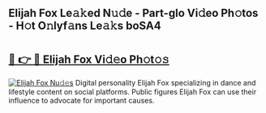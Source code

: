 ## Elijah Fox Le𝚊𝚔ed N𝚞𝚍e - Part-glo Vi𝚍eo Ph𝚘tos - H𝚘t O𝚗lyf𝚊ns Le𝚊𝚔s boSA4

# <h2><a href="http://hf455uu.feru.top/?c=Elijah+Fox">🔗 👉 🔴 Elijah Fox Vi𝚍𝚎o Ph𝚘t𝚘𝚜</a></h2>

[![Elijah Fox Nu𝚍𝚎s](https://i.imgur.com/0TWrTi3.gif)](http://hf455uu.feru.top/?c=Elijah+Fox)
Digital personality Elijah Fox specializing in dance and lifestyle content on social platforms. Public figures Elijah Fox can use their influence to advocate for important causes. 
